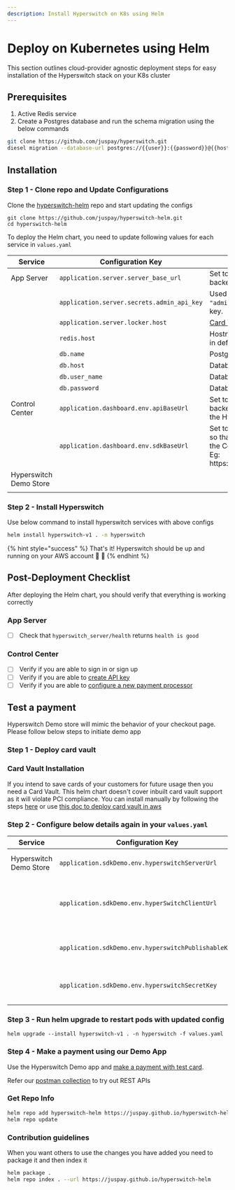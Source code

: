 ```yaml
---
description: Install Hyperswitch on K8s using Helm
---
```


# Deploy on Kubernetes using Helm

This section outlines cloud-provider agnostic deployment steps for easy installation of the Hyperswitch stack on your K8s cluster

## Prerequisites

1. Active Redis service
2. Create a Postgres database and run the schema migration using the below commands

```bash
git clone https://github.com/juspay/hyperswitch.git
diesel migration --database-url postgres://{{user}}:{{password}}@{{host_name}}:5432/{{db_name}} run
```

## Installation

### Step 1 - Clone repo and Update Configurations

Clone the [hyperswitch-helm](https://github.com/juspay/hyperswitch-helm) repo and start updating the configs

```
git clone https://github.com/juspay/hyperswitch-helm.git
cd hyperswitch-helm
```

To deploy the Helm chart, you need to update following values for each service in `values.yaml`

<table><thead><tr><th width="140.33333333333331">Service</th><th width="298">Configuration Key</th><th>Description</th></tr></thead><tbody><tr><td>App Server</td><td><code>application.server.server_base_url</code></td><td>Set to the hostname of your Hyperswitch backend for redirection scenarios.</td></tr><tr><td></td><td><code>application.server.secrets.admin_api_key</code></td><td>Used for all admin operations. Replace <code>"admin_api_key"</code> with your actual admin API key.</td></tr><tr><td></td><td><code>application.server.locker.host</code></td><td><a href="https://opensource.hyperswitch.io/going-live/pci-compliance/card-vault-installation">Card Vault</a> Hostname</td></tr><tr><td></td><td><code>redis.host</code></td><td>Hostname of your redis service. it should run in default port 6379</td></tr><tr><td></td><td><code>db.name</code></td><td>Postgres Database name.</td></tr><tr><td></td><td><code>db.host</code></td><td>Database Host name</td></tr><tr><td></td><td><code>db.user_name</code></td><td>Database username</td></tr><tr><td></td><td><code>db.password</code></td><td>Database password</td></tr><tr><td>Control Center</td><td><code>application.dashboard.env.apiBaseUrl</code></td><td>Set to the hostname of your Hyperswitch backend, so that Control center can access the Hyperswitch backend.</td></tr><tr><td></td><td><code>application.dashboard.env.sdkBaseUrl</code></td><td>Set to the URL of your hosted Hyperloader, so that you can test Hyperswitch Web SDK in the Control Center.<br>Eg: https://{{your_host}}/0.5.6/v0/HyperLoader.js</td></tr><tr><td>Hyperswitch Demo Store</td><td></td><td></td></tr><tr><td></td><td></td><td></td></tr></tbody></table>

### Step 2 - Install Hyperswitch

Use below command to install hyperswitch services with above configs

```bash
helm install hyperswitch-v1 . -n hyperswitch
```

{% hint style="success" %}
That's it! Hyperswitch should be up and running on your AWS account  :tada: :tada:
{% endhint %}

## Post-Deployment Checklist

After deploying the Helm chart, you should verify that everything is working correctly

### App Server

* [ ] &#x20;Check that `hyperswitch_server/health` returns `health is good`

### Control Center

* [ ] &#x20;Verify if you are able to sign in or sign up
* [ ] &#x20;Verify if you are able to [create API key](https://opensource.hyperswitch.io/run-hyperswitch-locally/account-setup/using-hyperswitch-control-center#user-content-create-an-api-key)
* [ ] &#x20;Verify if you are able to [configure a new payment processor](https://opensource.hyperswitch.io/run-hyperswitch-locally/account-setup/using-hyperswitch-control-center#add-a-payment-processor)

## Test a payment

Hyperswitch Demo store will mimic the behavior of your checkout page. Please follow below steps to initiate demo app

### Step 1 - Deploy card vault

### Card Vault Installation

If you intend to save cards of your customers for future usage then you need a Card Vault. This helm chart doesn't cover inbuilt card vault support as it will violate PCI compliance. You can install manually by following the steps [here](https://opensource.hyperswitch.io/going-live/pci-compliance/card-vault-installation) or use [this doc to deploy card vault in aws](https://opensource.hyperswitch.io/hyperswitch-open-source/deploy-hyperswitch-on-aws/deploy-card-vault)

### Step 2 - Configure below details again in your `values.yaml`

| Service                | Configuration Key                                   | Description                                                                                                          |
| ---------------------- | --------------------------------------------------- | -------------------------------------------------------------------------------------------------------------------- |
| Hyperswitch Demo Store | `application.sdkDemo.env.hyperswitchServerUrl`      | Set to the hostname of your Hyperswitch backend to access the Hyperswitch backend.                                   |
|                        | `application.sdkDemo.env.hyperSwitchClientUrl`      | <p>Set to the URL of your hosted Hyperloader to access the Hyperswitch SDK.<br>Eg:https://{{your_host}}/0.5.6/v0</p> |
|                        | `application.sdkDemo.env.hyperswitchPublishableKey` | This should be set to your merchant publishable key. You will get this once you create a merchant.                   |
|                        | `application.sdkDemo.env.hyperswitchSecretKey`      | This should be set to your merchant secret key. You can create this from the control center or via the REST API.     |

### Step 3 - Run helm upgrade to restart pods with updated config

```
helm upgrade --install hyperswitch-v1 . -n hyperswitch -f values.yaml
```

### Step 4 - Make a payment using our Demo App

Use the Hyperswitch Demo app and [make a payment with test card](https://opensource.hyperswitch.io/hyperswitch-open-source/test-a-payment).

Refer our [postman collection](https://www.postman.com/hyperswitch/workspace/hyperswitch/folder/25176183-0103918c-6611-459b-9faf-354dee8e4437) to try out REST APIs

### Get Repo Info
```bash
helm repo add hyperswitch-helm https://juspay.github.io/hyperswitch-helm
helm repo update
```
### Contribution guidelines
When you want others to use the changes you have added you need to package it and then index it
```bash
helm package .
helm repo index . --url https://juspay.github.io/hyperswitch-helm
```
